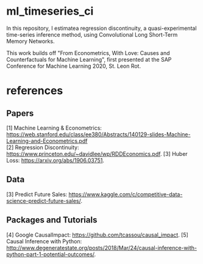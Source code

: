 # ml_timeseries_ci
In this repository, I estimatea regression discontinuity, a quasi-experimental time-series inference method, using Convolutional Long Short-Term Memory Networks.

This work builds off "From Econometrics, With Love: Causes and Counterfactuals for Machine Learning", first presented at the SAP Conference for Machine Learning 2020, St. Leon Rot.

# references
## Papers
[1] Machine Learning & Econometrics: https://web.stanford.edu/class/ee380/Abstracts/140129-slides-Machine-Learning-and-Econometrics.pdf <br/>
[2] Regression Discontinuity: https://www.princeton.edu/~davidlee/wp/RDDEconomics.pdf. 
[3] Huber Loss: https://arxiv.org/abs/1906.03751. 


## Data
[3] Predict Future Sales: https://www.kaggle.com/c/competitive-data-science-predict-future-sales/. 

## Packages and Tutorials
[4] Google CausalImpact: https://github.com/tcassou/causal_impact. 
[5] Causal Inference with Python: http://www.degeneratestate.org/posts/2018/Mar/24/causal-inference-with-python-part-1-potential-outcomes/. 


